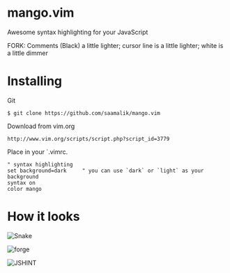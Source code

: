 # mango.vim

Awesome syntax highlighting for your JavaScript

FORK: 
Comments (Black) a little lighter; cursor line is a little lighter; white is a little dimmer

# Installing

Git

    $ git clone https://github.com/saamalik/mango.vim

Download from vim.org

    http://www.vim.org/scripts/script.php?script_id=3779

Place in your `.vimrc.

    " syntax highlighting
    set background=dark     " you can use `dark` or `light` as your background
    syntax on
    color mango

# How it looks

![Snake](http://goatslacker.github.com/mango.vim/images/mango1.png)

![forge](http://goatslacker.github.com/mango.vim/images/mango2.png)

![JSHINT](http://goatslacker.github.com/mango.vim/images/mango3.png)
